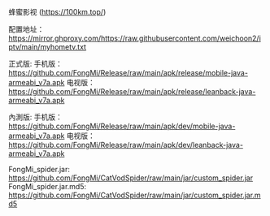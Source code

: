 蜂蜜影视 (https://100km.top/)

配置地址：https://mirror.ghproxy.com/https://raw.githubusercontent.com/weichoon2/iptv/main/myhometv.txt

正式版:
手机版：https://github.com/FongMi/Release/raw/main/apk/release/mobile-java-armeabi_v7a.apk
电视版：https://github.com/FongMi/Release/raw/main/apk/release/leanback-java-armeabi_v7a.apk

內測版:
手机版：https://github.com/FongMi/Release/raw/main/apk/dev/mobile-java-armeabi_v7a.apk
电视版：https://github.com/FongMi/Release/raw/main/apk/dev/leanback-java-armeabi_v7a.apk

FongMi_spider.jar: https://github.com/FongMi/CatVodSpider/raw/main/jar/custom_spider.jar
FongMi_spider.jar.md5: https://github.com/FongMi/CatVodSpider/raw/main/jar/custom_spider.jar.md5
